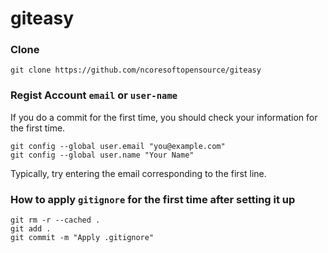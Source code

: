 # giteasy

### Clone
```git
git clone https://github.com/ncoresoftopensource/giteasy
```

### Regist Account `email` or `user-name`
If you do a commit for the first time, you should check your information for the first time.
```
git config --global user.email "you@example.com"
git config --global user.name "Your Name"
```
Typically, try entering the email corresponding to the first line.

### How to apply `gitignore` for the first time after setting it up
```git
git rm -r --cached .
git add .
git commit -m "Apply .gitignore"
```
